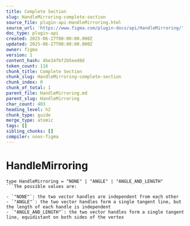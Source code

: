 ```yaml
---
title: Complete Section
slug: HandleMirroring-complete-section
source_file: plugin-api-HandleMirroring.html
source_url: 'https://www.figma.com/plugin-docs/api/HandleMirroring/'
doc_type: plugin-api
created: 2025-06-27T00:00:00.000Z
updated: 2025-06-27T00:00:00.000Z
owner: figma
version: 1
content_hash: 4be34fbf2b5eed8d
token_count: 116
chunk_title: Complete Section
chunk_slug: HandleMirroring-complete-section
chunk_index: 0
chunk_of_total: 1
parent_file: HandleMirroring.md
parent_slug: HandleMirroring
char_count: 403
heading_level: h2
chunk_type: guide
merge_type: atomic
tags: []
sibling_chunks: []
compiler: noos-figma
---
```


# HandleMirroring

```
type HandleMirroring = "NONE" | "ANGLE" | "ANGLE_AND_LENGTH"
```The possible values are:

- `"NONE"`: the two vector handles are independent from each other
- `"ANGLE"`: the two vector handles form a single tangent line, but the length of each handle is independent
- `"ANGLE_AND_LENGTH"`: the two vector handles form a single tangent line, equidistant on both sides of the vertex
